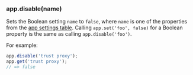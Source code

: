 <h3 id='app.disable'>app.disable(name)</h3>

Sets the Boolean setting `name` to `false`, where `name` is one of the properties from the [app settings table](#app.settings.table).
Calling `app.set('foo', false)` for a Boolean property is the same as calling `app.disable('foo')`.

For example:

```js
app.disable('trust proxy');
app.get('trust proxy');
// => false
```
